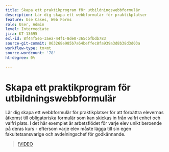 ```yaml
---
title: Skapa ett praktikprogram för utbildningswebbformulär
description: Lär dig skapa ett webbformulär för praktikplatser
feature: Use Cases, Web Forms
role: User, Admin
level: Intermediate
jira: KT-13695
exl-id: 8f44f5e5-3aea-44f1-8de0-365cbfbdb783
source-git-commit: 063268e985b7a64beffec8fa939a3d8b38d3d03a
workflow-type: tm+mt
source-wordcount: '78'
ht-degree: 0%

---
```


# Skapa ett praktikprogram för utbildningswebbformulär

Lär dig skapa ett webbformulär för praktikplatser för att förbättra elevernas åtkomst till obligatoriska formulär som kan skickas in från valfri enhet och valfri plats. I det här exemplet är arbetsflödet för varje elev unikt beroende på deras kurs - eftersom varje elev måste lägga till sin egen fakultetsansvarige och avdelningschef för godkännande.

>[!VIDEO](https://video.tv.adobe.com/v/3432433?quality=12&learn=on&hidetitle=true&captions=swe)
